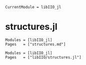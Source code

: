 ```@meta
CurrentModule = libIIO_jl
```

# structures.jl

```@index
Modules = [libIIO_jl]
Pages   = ["structures.md"]
```

```@autodocs
Modules = [libIIO_jl]
Pages   = ["libIIO/structures.jl"]
```
